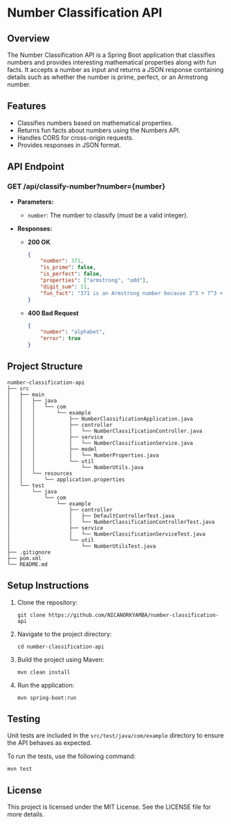 # Number Classification API

## Overview
The Number Classification API is a Spring Boot application that classifies numbers and provides interesting mathematical properties along with fun facts. It accepts a number as input and returns a JSON response containing details such as whether the number is prime, perfect, or an Armstrong number.

## Features
- Classifies numbers based on mathematical properties.
- Returns fun facts about numbers using the Numbers API.
- Handles CORS for cross-origin requests.
- Provides responses in JSON format.

## API Endpoint
### GET /api/classify-number?number={number}
- **Parameters:**
  - `number`: The number to classify (must be a valid integer).
  
- **Responses:**
  - **200 OK**
    ```json
    {
        "number": 371,
        "is_prime": false,
        "is_perfect": false,
        "properties": ["armstrong", "odd"],
        "digit_sum": 11,
        "fun_fact": "371 is an Armstrong number because 3^3 + 7^3 + 1^3 = 371"
    }
    ```
  - **400 Bad Request**
    ```json
    {
        "number": "alphabet",
        "error": true
    }
    ```

## Project Structure
```
number-classification-api
├── src
│   ├── main
│   │   ├── java
│   │   │   └── com
│   │   │       └── example
│   │   │           ├── NumberClassificationApplication.java
│   │   │           ├── controller
│   │   │           │   └── NumberClassificationController.java
│   │   │           ├── service
│   │   │           │   └── NumberClassificationService.java
│   │   │           ├── model
│   │   │           │   └── NumberProperties.java
│   │   │           └── util
│   │   │               └── NumberUtils.java
│   │   └── resources
│   │       └── application.properties
│   └── test
│       └── java
│           └── com
│               └── example
│                   ├── controller
│                   │   ├── DefaultControllerTest.java
│                   │   └── NumberClassificationControllerTest.java
│                   ├── service
│                   │   └── NumberClassificationServiceTest.java
│                   └── util
│                       └── NumberUtilsTest.java
├── .gitignore
├── pom.xml
└── README.md
```

## Setup Instructions
1. Clone the repository:
   ```
   git clone https://github.com/NICANORKYAMBA/number-classification-api
   ```
2. Navigate to the project directory:
   ```
   cd number-classification-api
   ```
3. Build the project using Maven:
   ```
   mvn clean install
   ```
4. Run the application:
   ```
   mvn spring-boot:run
   ```

## Testing
Unit tests are included in the `src/test/java/com/example` directory to ensure the API behaves as expected.

To run the tests, use the following command:
```
mvn test
```

## License
This project is licensed under the MIT License. See the LICENSE file for more details.